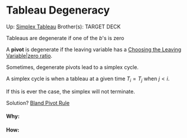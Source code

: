 # Tableau Degeneracy

Up: [Simplex Tableau](simplex_tableau)
Brother(s):
TARGET DECK

Tableaus are degenerate if one of the $b$'s is zero

A **pivot** is degenerate if the leaving variable has a [Choosing the Leaving Variable|zero ratio](choosing_the_leaving_variable|zero_ratio).

Sometimes, degenerate pivots lead to a simplex cycle.

A simplex cycle is when a tableau at a given time $T_i = T_j$ when $j \lt i$.

If this is ever the case, the simplex will not terminate.

Solution? [Bland Pivot Rule](bland_pivot_rule)


































#### Why:
#### How:









